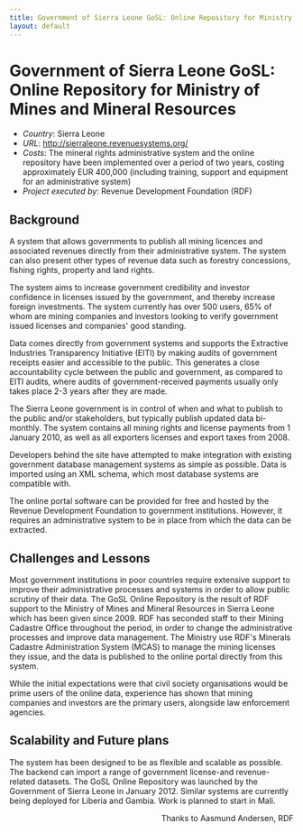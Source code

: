 ```yaml
---
title: Government of Sierra Leone GoSL: Online Repository for Ministry of Mines and Mineral Resources 
layout: default
---
```


# Government of Sierra Leone GoSL: Online Repository for Ministry of Mines and Mineral Resources 


* *Country*: Sierra Leone 
* *URL*: <http://sierraleone.revenuesystems.org/>
* *Costs*: The mineral rights administrative system and the online repository have been implemented over a period of two years, costing approximately EUR 400,000 (including training, support and equipment for an administrative system) 
* *Project executed by*: Revenue Development Foundation (RDF) 


## Background 
A system that allows governments to publish all mining licences and associated revenues directly from their administrative system. The system can also present other types of revenue data such as forestry concessions, fishing rights, property and land rights. 


The system aims to increase government credibility and investor confidence in licenses issued by the government, and thereby increase foreign investments. The system currently has over 500 users, 65% of whom are mining companies and investors looking to verify government issued licenses and companies' good standing. 


Data comes directly from government systems and supports the Extractive Industries Transparency Initiative (EITI) by making audits of government receipts easier and accessible to the public. This generates a close accountability cycle between the public and government, as compared to EITI audits, where audits of government-received payments usually only takes place 2-3 years after they are made. 


The Sierra Leone government is in control of when and what to publish to the public and/or stakeholders, but typically publish updated data bi-monthly. The system contains all mining rights and license payments from 1 January 2010, as well as all exporters licenses and export taxes from 2008. 


Developers behind the site have attempted to make integration with existing government database management systems as simple as possible. Data is imported using an XML schema, which most database systems are compatible with. 


The online portal software can be provided for free and hosted by the Revenue Development Foundation to government institutions. However, it requires an administrative system to be in place from which the data can be extracted. 


## Challenges and Lessons 
Most government institutions in poor countries require extensive support to improve their administrative processes and systems in order to allow public scrutiny of their data. The GoSL Online Repository is the result of RDF support to the Ministry of Mines and Mineral Resources in Sierra Leone which has been given since 2009. RDF has seconded staff to their Mining Cadastre Office throughout the period, in order to change the administrative processes and improve data management. The Ministry use RDF's Minerals Cadastre Administration System (MCAS) to manage the mining licenses they issue, and the data is published to the online portal directly from this system. 


While the initial expectations were that civil society organisations would be prime users of the online data, experience has shown that mining companies and investors are the primary users, alongside law enforcement agencies. 


## Scalability and Future plans 
The system has been designed to be as flexible and scalable as possible. The backend can import a range of government license-and revenue-related datasets. 
The GoSL Online Repository was launched by the Government of Sierra Leone in January 2012. Similar systems are currently being deployed for Liberia and Gambia. Work is planned to start in Mali. 

<p style="text-align: right">Thanks to Aasmund Andersen, RDF</p>







